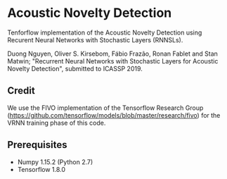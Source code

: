 # Acoustic Novelty Detection

Tenforflow implementation of the Acoustic Novelty Detection using Recurent Neural Networks with Stochastic Layers (RNNSLs).

Duong Nguyen, Oliver S. Kirsebom, Fábio Frazão, Ronan Fablet and Stan Matwin; "Recurrent Neural Networks with Stochastic Layers
for Acoustic Novelty Detection", submitted to ICASSP 2019.

## Credit
We use the FIVO implementation of the Tensorflow Research Group (https://github.com/tensorflow/models/blob/master/research/fivo) for the VRNN training phase of this code.

## Prerequisites

- Numpy 1.15.2 (Python 2.7)
- Tensorflow 1.8.0 




